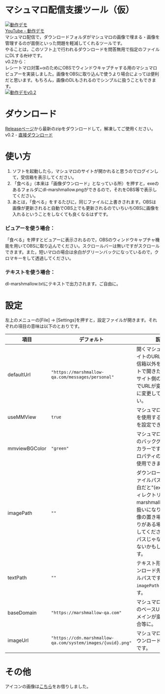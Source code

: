 # マシュマロ配信支援ツール（仮）
[![動作デモ](https://drive.google.com/uc?id=1RtjFXpPMXOGBBnpf1xxfLRBn6WLj85d1)](https://www.youtube.com/watch?v=QxS2tCDDrvk)  
[YouTube - 動作デモ](https://www.youtube.com/watch?v=QxS2tCDDrvk)  
マシュマロ配信で，ダウンロードフォルダがマシュマロの画像で埋まる・画像を管理するのが面倒といった問題を軽減してくれるツールです。  
やることは，このソフト上で行われるダウンロードを問答無用で指定のファイルにDLする~~だけ~~です。  
v0.2から：  
レシートマロ対策+αのためにOBSでウィンドウキャプチャする用のマシュマロビュアーを実装しました。画像をOBSに取り込んで使うより場合によっては便利だと思います。もちろん，画像のDLもされるのでシンプルに扱うこともできます。  
[![動作デモv0.2](https://drive.google.com/uc?id=1JVO93O5G6bDRhM5cBDmB9ijOBZea_BUx)](https://drive.google.com/uc?id=1JVO93O5G6bDRhM5cBDmB9ijOBZea_BUx)

# ダウンロード
[Releaseページ](https://github.com/hantabaru1014/marshmallow-obs-assistant/releases)から最新のzipをダウンロードして，解凍してご使用ください。  
v0.2 - [直接ダウンロード](https://github.com/hantabaru1014/marshmallow-obs-assistant/releases/download/v0.2/marshmallow-obs-assistant_v0.2.zip)

# 使い方
1. ソフトを起動したら，マシュマロのサイトが開かれると思うのでログインして，受信箱を表示してください。
2. 「食べる」（本来は「画像ダウンロード」となっている所）を押すと，exeのあるフォルダにdl-marshmallow.pngができるので，それをOBS等で表示してください。
3. あとは，「食べる」をするたびに，同じファイルに上書きされます。OBSは画像が更新されると自動でOBS上でも更新されるのでいちいちOBSに画像を入れるということをしなくても良くなるはずです。  
### ビュアーを使う場合： 
「食べる」を押すとビュアーに表示されるので，OBSのウィンドウキャプチャ機能を用いてOBSに取り込んでください。スクロールバーは無いですがスクロールできます。また，短いマロの場合は余白がグリーンバックになっているので，クロマキーをして透過してください。  
### テキストを使う場合：  
dl-marshmallow.txtにテキストで出力されます。ご自由に。

# 設定
左上のメニューの[File] → [Settings]を押すと，設定ファイルが開きます。それぞれの項目の意味は以下のとおりです。

項目 | デフォルト | 説明
--- | --- | ---
defaultUrl | `"https://marshmallow-qa.com/messages/personal"` | 開くマシュマロのサイトのURLです。受信箱以外をデフォルトで開きたい場合やサイト側の仕様変更でURLが変わった際に変更してください。
useMMView | `true` | マシュマロビュアーを使用するかどうかを設定できます。
mmviewBGColor | `"green"` | マシュマロビュアーのバックグラウンドカラーです。CSSプロパティの書き方を使用できます。
imagePath  | `""` | ダウンロード先のファイルパスです。空白だと"(exeがあるディレクトリ)/dl-marshmallow.png"の扱いになります。画像の置き場にこだわりがある場合は指定してください。絶対パスじゃないと動かないかもしれないです。
textPath | `""` | テキスト形式のダウンロード先のファイルパスです。`imagePath`と同様です。
baseDomain | `"https://marshmallow-qa.com"` | マシュマロのサイトのベースURLです。ドメインが変わった場合等に。
imageUrl | `"https://cdn.marshmallow-qa.com/system/images/{uuid}.png"` | マシュマロの画像ダウンロード先のURLです。

# その他
アイコンの画像は[こちら](https://www.stockio.com/free-icon/toasted-marshmallows)をお借りしました。
